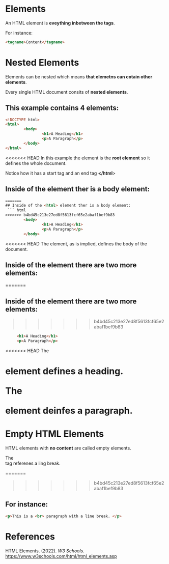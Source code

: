 # Elements 

An HTML element is **eveything inbetween the tags**. 

For instance:
``` html 
<tagname>Content</tagname> 
``` 

# Nested Elements 
Elements can be nested which means **that elemetns can cotain other elements**. 

Every single HTML document consits of **nested elements**. 

## This example contains 4 elements: 
``` html 
<!DOCTYPE html>
<html> 
        <body> 
                <h1>A Heading</h1> 
                <p>A Paragraph</p> 
        </body> 
</html> 
``` 
<<<<<<< HEAD
In this example the **<html>** element is the **root element** so it defines the whole document. 

Notice how it has a start tag **<html>** and an end tag **</html**> 

## Inside of the **<html>** element ther is a body element: 
``` html  
=======
## Inside of the <html> element ther is a body element: 
 ``` html  
>>>>>>> b4bd45c213e27ed8f5613fcf65e2abaf1bef9b83
        <body> 
                <h1>A Heading</h1> 
                <p>A Paragraph</p> 
        </body> 
 ``` 

<<<<<<< HEAD
The **<body>** element, as is implied, defines the body of the document. 

## Inside of the **<body>** element there are two more elements: 
=======
## Inside of the <body> element there are two more elements: 
>>>>>>> b4bd45c213e27ed8f5613fcf65e2abaf1bef9b83
``` html 
     <h1>A Heading</h1> 
     <p>A Paragraph</p>  
``` 

<<<<<<< HEAD
The **<h1>** element defines a **heading**. 

The **<p>** element deinfes a **paragraph**. 

# Empty HTML Elements 
HTML elements with **no content** are called empty elements. 

The **<br>** tag referenes a ling break. 

=======
>>>>>>> b4bd45c213e27ed8f5613fcf65e2abaf1bef9b83
## For instance: 
``` html 
<p>This is a <br> paragraph with a line break. </p> 
``` 
 

# References 
HTML Elements. (2022). *W3 Schools*. <https://www.w3schools.com/html/html_elements.asp> 


